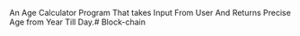 An Age Calculator Program That takes Input From User And Returns Precise Age from Year Till Day.# Block-chain
